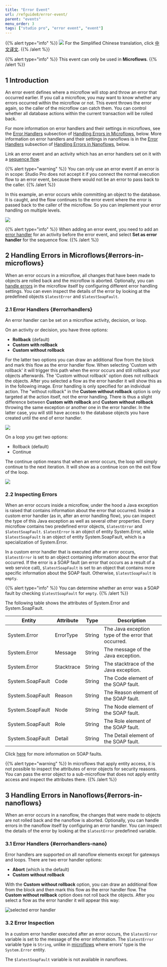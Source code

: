 ```yaml
---
title: "Error Event"
url: /refguide8/error-event/
parent: "events"
menu_order: 3
tags: ["studio pro", "error event", "event"]
---
```


{{% alert type="info" %}}
<img src="attachments/chinese-translation/china.png" style="display: inline-block; margin: 0" /> For the Simplified Chinese translation, click [中文译文](https://cdn.mendix.tencent-cloud.com/documentation/refguide8/error-event.pdf).
{{% /alert %}}

{{% alert type="info" %}}
This event can only be used in **Microflows**.
{{% /alert %}}

## 1 Introduction

An error event defines where a microflow will stop and throw an error that occurred earlier. If you call a microflow, you may want to know whether any errors occurred within the microflow or not. This event throws the error again, so the caller of the microflow can catch them. You can control whether all database actions within the current transaction will be rolled back.

For more information on error handlers and their settings in microflows, see the [Error Handlers](#errorhandlers) subsection of [Handling Errors in Microflows](#errors-in-microflows), below. More information on error handlers and their settings in nanoflows is in the [Error Handlers](#errorhandlers-nano) subsection of [Handling Errors in Nanoflows](#errors-in-nanoflows), below.

Link an error event and an activity which has an error handlers set on it with a [sequence flow](/refguide/sequence-flow/).

{{% alert type="warning" %}}
You can only use an error event if an error is in scope: Studio Pro does not accept it if you connect the normal execution flow to an error event, because there would not be an error to pass back to the caller.
{{% /alert %}}

In this example, an error occurs while committing an object to the database. It is caught, and the flow continues to the error event where the error is passed back to the caller of the microflow. So you can implement your error handling on multiple levels.

![](/attachments/refguide8/modeling/application-logic/events/error-event/error-event.png)

{{% alert type="info" %}}
When adding an error event, you need to add an [error handler](#errorhandlers) for an activity before the error event, and select **Set as error handler** for the sequence flow.
{{% /alert %}}

## 2 Handling Errors in Microflows{#errors-in-microflows}

When an error occurs in a microflow, all changes that have been made to objects are rolled back and the microflow is aborted. Optionally, you can [handle errors](/howto8/logic-business-rules/set-up-error-handling/) in the microflow itself by configuring different error handling settings. You can even inspect the details of the error by looking at the predefined objects `$latestError` and `$latestSoapFault`.

### 2.1 Error Handlers {#errorhandlers}

An error handler can be set on a microflow activity, decision, or loop.

On an activity or decision, you have three options:

*   **Rollback** (default)
*   **Custom with rollback**
*   **Custom without rollback**

For the latter two options you can draw an additional flow from the block and mark this flow as the error handler flow. When selecting 'Custom with rollback' it will trigger this path when the error occurs and still rollback your objects afterwards. The 'Custom without rollback' option does not rollback the objects. After you selected a flow as the error handler it will show this as in the following image.
Error handling is only specified for an individual action. The "without rollback" in the **Custom without rollback** option is only targeted at the action itself, not the error handling. There is thus a slight difference between **Custom with rollback** and **Custom without rollback** throwing the same exception or another one in the error handler. In the latter case, you will still have access to the database objects you have created until the end of error handler.

![](/attachments/refguide8/modeling/application-logic/events/error-event/custom-without-rollback-microflows.png)

On a loop you get two options:

*   Rollback (default)
*   Continue

The continue option means that when an error occurs, the loop will simply continue to the next iteration. It will show as a continue icon on the exit flow of the loop.

![](/attachments/refguide8/modeling/application-logic/events/error-event/error-event-loop.png)

### 2.2 Inspecting Errors

When an error occurs inside a microflow, under the hood a Java exception is raised that contains information about the error that occurred. Inside a custom error handler (as in, after an error handling flow), you can inspect the type of this Java exception as well as several other properties. Every microflow contains two predefined error objects, `$latestError` and `$latestSoapFault`. `$latestError` is an object of entity System.Error, while `$latestSoapFault` is an object of entity System.SoapFault, which is a specialization of System.Error.

In a custom error handler that is executed after an error occurs, `$latestError` is set to an object containing information about the error that occurred. If the error is a SOAP fault (an error that occurs as a result of a web service call), `$latestSoapFault` is set to an object that contains more specific information about the SOAP fault. Otherwise, `$latestSoapFault` is `empty`.

{{% alert type="info" %}}
You can determine whether an error was a SOAP fault by checking `$latestSoapFault` for `empty`.
{{% /alert %}}

The following table shows the attributes of System.Error and System.SoapFault.

| Entity | Attribute | Type | Description |
| --- | --- | --- | --- |
| System.Error | ErrorType | String | The Java exception type of the error that occurred. |
| System.Error | Message | String | The message of the Java exception. |
| System.Error | Stacktrace | String | The stacktrace of the Java exception. |
| System.SoapFault | Code | String | The Code element of the SOAP fault. |
| System.SoapFault | Reason | String | The Reason element of the SOAP fault. |
| System.SoapFault | Node | String | The Node element of the SOAP fault. |
| System.SoapFault | Role | String | The Role element of the SOAP fault. |
| System.SoapFault | Detail | String | The Detail element of the SOAP fault. |

Click [here](http://www.w3.org/TR/soap12-part1/#soapfault) for more information on SOAP faults.

{{% alert type="warning" %}}
In microflows that apply entity access, it is not possible to inspect the attributes of error objects for security reasons. You can pass the error object to a sub-microflow that does not apply entity access and inspect the attributes there.
{{% /alert %}}

## 3 Handling Errors in Nanoflows{#errors-in-nanoflows}

When an error occurs in a nanoflow, the changes that were made to objects are not rolled back and the nanoflow is aborted. Optionally, you can handle errors in the nanoflow itself by configuring an error handler. You can inspect the details of the error by looking at the `$latestError` predefined variable.

### 3.1 Error Handlers {#errorhandlers-nano}

Error handlers are supported on all nanoflow elements except for gateways and loops. There are two error handler options:

*  **Abort** (which is the default)
*  **Custom without rollback**

With the **Custom without rollback** option, you can draw an additional flow from the block and then mark this flow as the error handler flow. The **Custom without rollback** option does not roll back the objects. After you select a flow as the error handler it will appear this way:

![selected error handler](/attachments/refguide8/modeling/application-logic/events/error-event/custom-without-rollback-nanoflows.png)

### 3.2 Error Inspection

In a custom error handler executed after an error occurs, the `$latestError` variable is set to the message of the error information. The `$latestError` variable type is `String`, unlike in [microflows](/refguide/microflows/) where errors' type is the `System.Error` entity.

The `$latestSoapFault` variable is not available in nanoflows.
